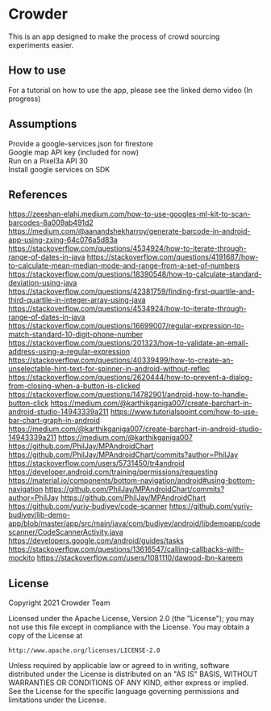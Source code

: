 # Crowder
This is an app designed to make the process of crowd sourcing experiments easier.  

## How to use
For a tutorial on how to use the app, please see the linked demo video (In progress)

## Assumptions
Provide a google-services.json for firestore  
Google map API key (included for now)  
Run on a Pixel3a API 30  
Install google services on SDK

## References
https://zeeshan-elahi.medium.com/how-to-use-googles-ml-kit-to-scan-barcodes-8a009ab491d2
https://medium.com/@aanandshekharroy/generate-barcode-in-android-app-using-zxing-64c076a5d83a
https://stackoverflow.com/questions/4534924/how-to-iterate-through-range-of-dates-in-java
https://stackoverflow.com/questions/4191687/how-to-calculate-mean-median-mode-and-range-from-a-set-of-numbers
https://stackoverflow.com/questions/18390548/how-to-calculate-standard-deviation-using-java
https://stackoverflow.com/questions/42381759/finding-first-quartile-and-third-quartile-in-integer-array-using-java
https://stackoverflow.com/questions/4534924/how-to-iterate-through-range-of-dates-in-java
https://stackoverflow.com/questions/16699007/regular-expression-to-match-standard-10-digit-phone-number
https://stackoverflow.com/questions/201323/how-to-validate-an-email-address-using-a-regular-expression
https://stackoverflow.com/questions/40339499/how-to-create-an-unselectable-hint-text-for-spinner-in-android-without-reflec
https://stackoverflow.com/questions/2620444/how-to-prevent-a-dialog-from-closing-when-a-button-is-clicked
https://stackoverflow.com/questions/14782901/android-how-to-handle-button-click
https://medium.com/@karthikganiga007/create-barchart-in-android-studio-14943339a211
https://www.tutorialspoint.com/how-to-use-bar-chart-graph-in-android
https://medium.com/@karthikganiga007/create-barchart-in-android-studio-14943339a211
https://medium.com/@karthikganiga007
https://github.com/PhilJay/MPAndroidChart
https://github.com/PhilJay/MPAndroidChart/commits?author=PhilJay
https://stackoverflow.com/users/5731450/tr4android
https://developer.android.com/training/permissions/requesting
https://material.io/components/bottom-navigation/android#using-bottom-navigation
https://github.com/PhilJay/MPAndroidChart/commits?author=PhilJay
https://github.com/PhilJay/MPAndroidChart
https://github.com/yuriy-budiyev/code-scanner
https://github.com/yuriy-budiyev/lib-demo-app/blob/master/app/src/main/java/com/budiyev/android/libdemoapp/codescanner/CodeScannerActivity.java
https://developers.google.com/android/guides/tasks
https://stackoverflow.com/questions/13616547/calling-callbacks-with-mockito
https://stackoverflow.com/users/1081110/dawood-ibn-kareem

## License

Copyright 2021 Crowder Team

Licensed under the Apache License, Version 2.0 (the "License");
you may not use this file except in compliance with the License.
You may obtain a copy of the License at

    http://www.apache.org/licenses/LICENSE-2.0

Unless required by applicable law or agreed to in writing, software
distributed under the License is distributed on an "AS IS" BASIS,
WITHOUT WARRANTIES OR CONDITIONS OF ANY KIND, either express or implied.
See the License for the specific language governing permissions and
limitations under the License.




